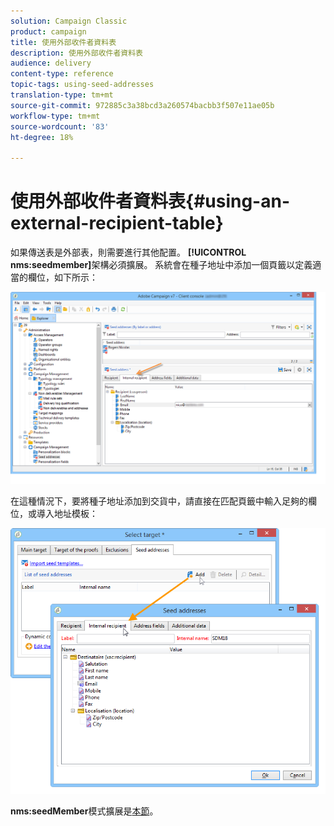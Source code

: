 ```yaml
---
solution: Campaign Classic
product: campaign
title: 使用外部收件者資料表
description: 使用外部收件者資料表
audience: delivery
content-type: reference
topic-tags: using-seed-addresses
translation-type: tm+mt
source-git-commit: 972885c3a38bcd3a260574bacbb3f507e11ae05b
workflow-type: tm+mt
source-wordcount: '83'
ht-degree: 18%

---
```



# 使用外部收件者資料表{#using-an-external-recipient-table}

如果傳送表是外部表，則需要進行其他配置。 **[!UICONTROL nms:seedmember]**&#x200B;架構必須擴展。 系統會在種子地址中添加一個頁籤以定義適當的欄位，如下所示：

![](assets/s_ncs_user_seedlist_new_tab.png)

在這種情況下，要將種子地址添加到交貨中，請直接在匹配頁籤中輸入足夠的欄位，或導入地址模板：

![](assets/s_ncs_user_seedlist_add_new_tab.png)

**nms:seedMember**&#x200B;模式擴展是[本節](../../configuration/using/seed-addresses.md)。
